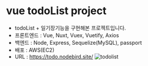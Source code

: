 # vue todoList project
- todoList + 일기장기능을 구현해본 프로젝트입니다.
- 프론트엔드 : Vue, Nuxt, Vuex, Vuetify, Axios
- 백엔드 : Node, Express, Sequelize(MySQL), passport
- 배포 : AWS(EC2)
- URL : https://todo.nodebird.site/
![todolist](https://user-images.githubusercontent.com/33945694/94402319-dc784300-01a6-11eb-862f-12913cba81d0.gif)
